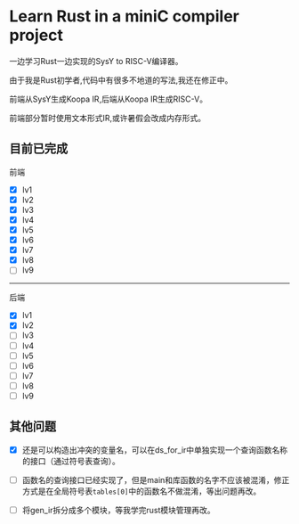 # Learn Rust in a miniC compiler project

一边学习Rust一边实现的SysY to RISC-V编译器。

由于我是Rust初学者,代码中有很多不地道的写法,我还在修正中。

前端从SysY生成Koopa IR,后端从Koopa IR生成RISC-V。

前端部分暂时使用文本形式IR,或许暑假会改成内存形式。

## 目前已完成

前端

- [x] lv1
- [x] lv2
- [x] lv3
- [x] lv4
- [x] lv5
- [x] lv6
- [x] lv7
- [x] lv8
- [ ] lv9

---

后端

- [x] lv1
- [x] lv2
- [ ] lv3
- [ ] lv4
- [ ] lv5
- [ ] lv6
- [ ] lv7
- [ ] lv8
- [ ] lv9

## 其他问题

- [x] 还是可以构造出冲突的变量名，可以在ds_for_ir中单独实现一个查询函数名称的接口（通过符号表查询）。

- [ ] 函数名的查询接口已经实现了，但是main和库函数的名字不应该被混淆，修正方式是在全局符号表`tables[0]`中的函数名不做混淆，等出问题再改。

- [ ] 将gen_ir拆分成多个模块，等我学完rust模块管理再改。